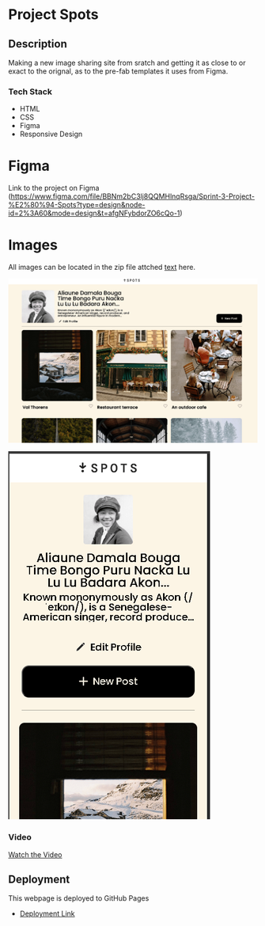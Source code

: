 # Project Spots

## Description

Making a new image sharing site from sratch and getting it as close to or exact to the orignal, as to the pre-fab templates it uses from Figma.

### Tech Stack

- HTML
- CSS
- Figma
- Responsive Design

# Figma

Link to the project on Figma (https://www.figma.com/file/BBNm2bC3lj8QQMHlnqRsga/Sprint-3-Project-%E2%80%94-Spots?type=design&node-id=2%3A60&mode=design&t=afgNFybdorZO6cQo-1)

# Images

All images can be located in the zip file attched
[text](images.zip) here.

![alt text](./images/{C31798FC-7CCF-403A-9205-1D5894990096}-min.png)

![alt text](./images/{E87AE9C7-A34D-4A61-9F7A-469EB48B1C58}-min.png)

### Video

[Watch the Video](https://drive.google.com/uc?id=13yGEbNspHQeap3VkE8XcI158ga2uQPsQ&export=download)

## Deployment

This webpage is deployed to GitHub Pages

- [Deployment Link](https://ogarcia96.github.io/se_project_spot)

